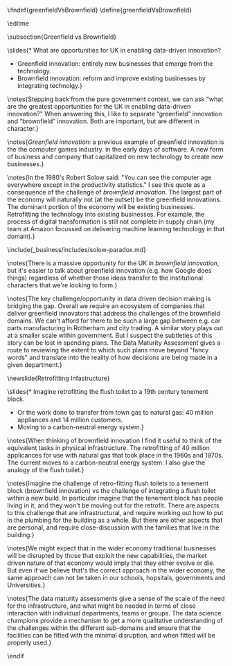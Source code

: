 \ifndef{greenfieldVsBrownfield}
\define{greenfieldVsBrownfield}

\editme

\subsection{Greenfield vs Brownfield}

\slides{* What are opportunities for UK in enabling data-driven innovation?
  * Greenfield innovation: entirely new businesses that emerge from the technology.
  * Brownfield innovation: reform and improve existing businesses by integrating technolgy.}

\notes{Stepping back from the pure government context, we can ask "what are the greatest opportunities for the UK in enabling data-driven innovation?" When answering this, I like to separate “greenfield” innovation and “brownfield” innovation. Both are important, but are different in character.}

\notes{*Greenfield innovation*: a previous example of greenfield innovation is the the computer games industry. in the early days of software. A new form of business and company that capitalized on new technology to create new businesses.}

\notes{In the 1980's Robert Solow said: "You can see the computer age everywhere except in the productivity statistics." I see this quote as a consequence of the challenge of *brownfield innovation*. The largest part of the economy will naturally not (at the outset) be the greenfield innovations. The dominant portion of the economy will be existing businesses. Retrofitting the technology into existing businesses. For example, the process of digital transformation is still not complete in supply chain (my team at Amazon focussed on delivering machine learning technology in that domain).}

\include{_business/includes/solow-paradox.md}

\notes{There is a massive opportunity for the UK in *brownfield innovation*, but it's easier to talk about greenfield innovation (e.g. how Google does things) regardless of whether those ideas transfer to the institutional characters that we're looking to form.}

\notes{The key challenge/opportunity in data driven decision making is bridging the gap. Overall we require an ecosystem of companies that deliver greenfield innovators that address the challenges of the brownfield domains. We can't afford for there to be such a large gap between e.g. car parts manufacturing in Rotherham and city trading. A similar story plays out at a smaller scale within government. But I suspect the subtleties of this story can be lost in spending plans. The Data Maturity Assessment gives a route to reviewing the extent to which such plans move beyond "fancy words" and translate into the reality of how decisions are being made in a given department.}

\newslide{Retrofitting Infastructure}

\slides{* Imagine retrofitting the flush toilet to a 19th century tenement block.
* Or the work done to transfer from town gas to natural gas: 40 million appliances and 14 million customers.
* Moving to a carbon-neutral energy system.}

\notes{When thinking of brownfield innovation I find it useful to think of the equivalent tasks in physical infrastructure. The retrofitting of 40 million applicances for use with natural gas that took place in the 1960s and 1970s. The current moves to a carbon-neutral energy system. I also give the analogy of the flush toilet.}

\notes{Imagine the challenge of retro-fitting flush toilets to a tenement block (brownfield innovation) vs the challenge of integrating a flush toilet within a new build. In particular imagine that the tenement block has people living in it, and they won't be moving out for the retrofit. There are aspects to this challenge that are infrastructural, and require working out how to put in the plumbing for the building as a whole. But there are other aspects that are personal, and require close-discussion with the families that live in the building.}

\notes{We might expect that in the wider economy traditional businesses will be disrupted by those that exploit the new capabilities, the market driven nature of that economy would imply that they either evolve or die. But even if we believe that's the correct approach in the wider economy, the same approach can not be taken in our schools, hopsitals, governments and Universities.}

\notes{The data maturity assessments give a sense of the scale of the need for the infrastructure, and what might be needed in terms of close interaction with individual departments, teams or groups. The data science champions provide a mechanism to get a more qualitative understanding of the challenges within the different sub-domains and ensure that the facilities can be fitted with the minimal disruption, and when fitted will be properly used.}

\endif

